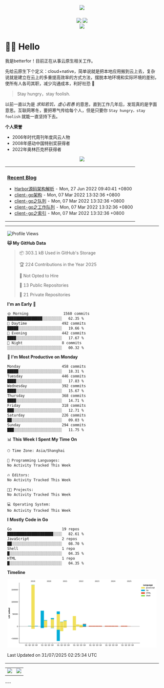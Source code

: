 <!-- 动态打字效果 -->

<h1 align="center">
  <a href="betterfor.github.io">
    <img src="https://readme-typing-svg.herokuapp.com?font=Fira+Code&size=17&pause=1000&center=true&width=500&lines=Make+clean+code+fast%2C+not+make+fast+code+clean" />
  </a>
</h1>

<!-- 个人资料徽章 -->
<div align="center">
  <a href="https://betterfor.github.io"><img src="https://img.shields.io/badge/github-github%E5%8D%9A%E5%AE%A2-green"></a>
  <!-- 访客统计 -->
  <img src="https://visitor-badge.glitch.me/badge?page_id=tioil&left_color=green&right_color=red">
</div>

<!-- 贪吃蛇贡献图 -->
<div align="center">
  <img src="https://cdn.jsdelivr.net/gh/betterfor/betterfor@main/contribution-snake/github-contribution-grid-snake.svg" />
</div>

# 🙋‍♂️ Hello

我是betterfor！目前正在从事云原生相关工作。

先给云原生下个定义：cloud+native，简单说就是把本地应用搬到云上去，复杂说就是建立在云上的多重提高效率的方式方法，摆脱本地环境和实际环境的差别，使所有人各司其职，减少沟通成本，利好社恐 🐶

> Stay hungry，stay foolish.

以前一直以为是 *求知若饥，虚心若愚* 的意思，直到工作几年后，发现真的是字面意思。互联网寒冬，要把寒气传给每个人，但是只要你 `Stay hungry，stay foolish` 就能一直坚持下去。

**个人荣誉**

- 2006年时代周刊年度风云人物
- 2008年感动中国特别奖获得者
- 2022年奥林匹克杯获得者

<!-- profile-3d-contrib -->
<div align="center"><img src="https://cdn.jsdelivr.net/gh/betterfor/betterfor@main/profile-3d-contrib/profile-season-animate.svg" /></div>

<!-- 博客动态 -->
<table align="center">
<tr>
<td valign="top">
  
### <a href="https://betterfor.github.io/" target="_blank">Recent Blog</a>
  
<!-- START_SECTION:blog -->
* <a href='https://blog.luxgreat.tk/2022/06/harbor%E6%BA%90%E7%A0%81%E6%9E%B6%E6%9E%84%E8%A7%A3%E6%9E%90/' target='_blank'>Harbor源码架构解析</a> - Mon, 27 Jun 2022 09:40:41 +0800
* <a href='https://blog.luxgreat.tk/2022/03/client-go/' target='_blank'>client-go架构</a> - Mon, 07 Mar 2022 13:32:36 +0800
* <a href='https://blog.luxgreat.tk/2022/03/03-deltafifo/' target='_blank'>client-go之队列</a> - Mon, 07 Mar 2022 13:32:36 +0800
* <a href='https://blog.luxgreat.tk/2022/03/02-workqueue/' target='_blank'>client-go之工作队列</a> - Mon, 07 Mar 2022 13:32:36 +0800
* <a href='https://blog.luxgreat.tk/2022/03/01-indexer/' target='_blank'>client-go之索引</a> - Mon, 07 Mar 2022 13:32:36 +0800
<!-- END_SECTION:blog -->
</td>  
 
</tr>    
</table>

<!-- wakatime统计 -->
<table algin="center">
<tr>
<td>
  
<!--START_SECTION:waka-->
![Profile Views](http://img.shields.io/badge/Profile%20Views-0-blue)

**🐱 My GitHub Data** 

> 📦 303.1 kB Used in GitHub's Storage 
 > 
> 🏆 224 Contributions in the Year 2025
 > 
> 🚫 Not Opted to Hire
 > 
> 📜 13 Public Repositories 
 > 
> 🔑 21 Private Repositories 
 > 
**I'm an Early 🐤** 

```text
🌞 Morning                1560 commits        ████████████████░░░░░░░░░   62.35 % 
🌆 Daytime                492 commits         █████░░░░░░░░░░░░░░░░░░░░   19.66 % 
🌃 Evening                442 commits         ████░░░░░░░░░░░░░░░░░░░░░   17.67 % 
🌙 Night                  8 commits           ░░░░░░░░░░░░░░░░░░░░░░░░░   00.32 % 
```
📅 **I'm Most Productive on Monday** 

```text
Monday                   458 commits         █████░░░░░░░░░░░░░░░░░░░░   18.31 % 
Tuesday                  446 commits         ████░░░░░░░░░░░░░░░░░░░░░   17.83 % 
Wednesday                392 commits         ████░░░░░░░░░░░░░░░░░░░░░   15.67 % 
Thursday                 368 commits         ████░░░░░░░░░░░░░░░░░░░░░   14.71 % 
Friday                   318 commits         ███░░░░░░░░░░░░░░░░░░░░░░   12.71 % 
Saturday                 226 commits         ██░░░░░░░░░░░░░░░░░░░░░░░   09.03 % 
Sunday                   294 commits         ███░░░░░░░░░░░░░░░░░░░░░░   11.75 % 
```


📊 **This Week I Spent My Time On** 

```text
🕑︎ Time Zone: Asia/Shanghai

💬 Programming Languages: 
No Activity Tracked This Week

🔥 Editors: 
No Activity Tracked This Week

🐱‍💻 Projects: 
No Activity Tracked This Week

💻 Operating System: 
No Activity Tracked This Week
```

**I Mostly Code in Go** 

```text
Go                       19 repos            █████████████████████░░░░   82.61 % 
JavaScript               2 repos             ██░░░░░░░░░░░░░░░░░░░░░░░   08.70 % 
Shell                    1 repo              █░░░░░░░░░░░░░░░░░░░░░░░░   04.35 % 
HTML                     1 repo              █░░░░░░░░░░░░░░░░░░░░░░░░   04.35 % 
```



**Timeline**

![Lines of Code chart](https://raw.githubusercontent.com/betterfor/betterfor/main/assets/bar_graph.png)


 Last Updated on 31/07/2025 02:25:34 UTC
<!--END_SECTION:waka-->  
  
</td>  
</tr>  

<!-- Github Activity Graph -->  
<table>  
<tr>
  <td>
    <img src="https://wakatime.com/share/@b09b33c6-90b3-41ec-816d-f7ec19b0a0a6/44bdf4b2-83fe-44cf-b813-e2e569fbdb92.png" width="500" />
  </td>  

  <td>
    <img src="https://wakatime.com/share/@b09b33c6-90b3-41ec-816d-f7ec19b0a0a6/5b71be04-a4f0-405c-b5c9-af6ebde96a65.png" width="500" />
  </td>
</tr>  
</table>  
---
  
